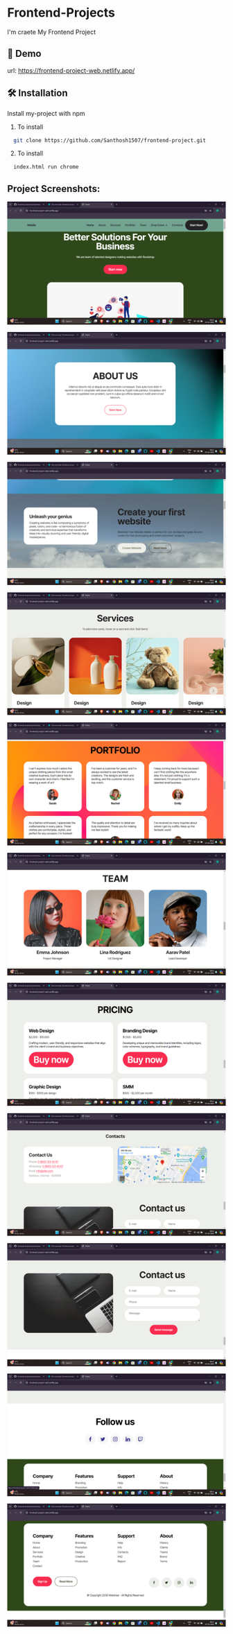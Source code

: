 # Frontend-Projects

I'm craete My Frontend Project

## 🔗 Demo

url: https://frontend-project-web.netlify.app/

## 🛠 Installation

Install my-project with npm

1. To install
```bash
  git clone https://github.com/Santhosh1507/frontend-project.git
```
2. To install
```bash
  index.html run chrome
```
## Project Screenshots:
![alt text](<Images/Screenshot 2024-05-07 081213.png>)

![alt text](<Images/Screenshot 2024-05-07 081219.png>)

![alt text](<Images/Screenshot 2024-05-07 081224.png>)

![alt text](<Images/Screenshot 2024-05-07 081234.png>)

![alt text](<Images/Screenshot 2024-05-07 081241.png>)

![alt text](<Images/Screenshot 2024-05-07 081246.png>)

![alt text](<Images/Screenshot 2024-05-07 081253.png>)

![alt text](<Images/Screenshot 2024-05-07 081300.png>)

![alt text](<Images/Screenshot 2024-05-07 081305.png>)

![alt text](<Images/Screenshot 2024-05-07 081312.png>)

![alt text](<Images/Screenshot 2024-05-07 081317.png>)